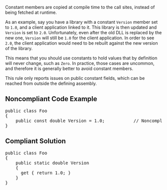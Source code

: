 Constant members are copied at compile time to the call sites, instead of being fetched at runtime.

As an example, say you have a library with a constant `Version` member set to `1.0`, and a client application linked to it.
This library is then updated and `Version` is set to `2.0`. Unfortunately, even after the old DLL is replaced by the new one,
`Version` will still be `1.0` for the client application. In order to see `2.0`, the client application would need to
be rebuilt against the new version of the library.

This means that you should use constants to hold values that by definition will never change, such as `Zero`. In practice, those cases
are uncommon, and therefore it is generally better to avoid constant members.

This rule only reports issues on public constant fields, which can be reached from outside the defining assembly.

## Noncompliant Code Example

<pre>
public class Foo
{
    public const double Version = 1.0;           // Noncompliant
}
</pre>

## Compliant Solution

<pre>
public class Foo
{
    public static double Version
    {
      get { return 1.0; }
    }
}
</pre>